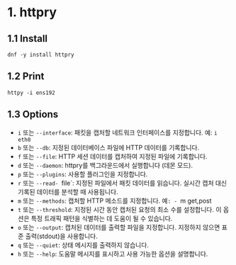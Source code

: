 # 1. httpry

## 1.1 Install

```
dnf -y install httpry
```

## 1.2 Print

```
httpy -i ens192
```

## 1.3 Options

- `i` 또는 `--interface`: 패킷을 캡처할 네트워크 인터페이스를 지정합니다. 예: `i eth0`
- `b` 또는 `--db`: 지정된 데이터베이스 파일에 HTTP 데이터를 기록합니다.
- `f` 또는 `--file`: HTTP 세션 데이터를 캡처하여 지정된 파일에 기록합니다.
- `d` 또는 `--daemon`: httpry를 백그라운드에서 실행합니다 (데몬 모드).
- `p` 또는 `--plugins`: 사용할 플러그인을 지정합니다.
- `r` 또는 `--read- `file`: 지정된 파일에서 패킷 데이터를 읽습니다. 실시간 캡처 대신 기록된 데이터를 분석할 때 사용됩니다.
- `m` 또는 `--methods`: 캡처할 HTTP 메소드를 지정합니다. 예`: - `m get,post
- `t` 또는 `--threshold`: 지정된 시간 동안 캡처된 요청의 최소 수를 설정합니다. 이 옵션은 특정 트래픽 패턴을 식별하는 데 도움이 될 수 있습니다.
- `o` 또는 `--output`: 캡처된 데이터를 출력할 파일을 지정합니다. 지정하지 않으면 표준 출력(stdout)을 사용합니다.
- `q` 또는 `--quiet`: 상태 메시지를 출력하지 않습니다.
- `h` 또는 `--help`: 도움말 메시지를 표시하고 사용 가능한 옵션을 설명합니다.

